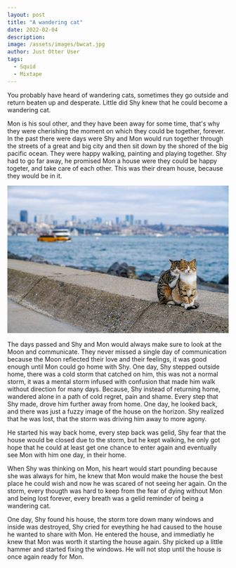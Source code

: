 ```yaml
---
layout: post
title: "A wandering cat"
date: 2022-02-04
description: 
image: /assets/images/bwcat.jpg
author: Just Otter User
tags: 
  - Squid
  - Mixtape
---
```

You probably have heard of wandering cats, sometimes they go outside and return beaten up and desperate. Little did Shy knew that he could become a wandering cat. 


Mon is his soul other, and they have been away for some time, that's why they were cherishing the moment on which they could be together, forever. In the past there were days were Shy and Mon would run together through the streets of a great and big city and then sit down by the shored of the big pacific ocean. They were happy walking, painting and playing together. Shy had to go far away, he promised Mon a house were they could be happy togeter, and take care of each other. This was their dream house, because they would be in it.

![Placeholder](/assets/images/two-cats.jpg#full)

The days passed and Shy and Mon would always make sure to look at the Moon and communicate. They never missed a single day of communication because the Moon reflected their love and their feelings, it was good enough until Mon could go home with Shy. One day, Shy stepped outside home, there was a cold storm that catched on him, this was not a normal storm, it was a mental storm infused with confusion that made him walk without direction for many days. Because, Shy instead of returning home, wandered alone in a path of cold regret, pain and shame. Every step that Shy made, drove him further away from home. One day, he looked back, and there was just a fuzzy image of the house on the horizon. Shy realized that he was lost, that the storm was driving him away to more agony. 

He started his way back home, every step back was gelid, Shy fear that the house would be closed due to the storm, but he kept walking, he only got hope that he could at least get one chance to enter again and eventually see Mon with him one day, in their home. 

When Shy was thinking on Mon, his heart would start pounding because she was always for him, he knew that Mon would make the house the best place he could wish and now he was scared of not seeing her again. On the storm, every thougth was hard to keep from the fear of dying without Mon and being lost forever, every breath was a gelid reminder of being a wandering cat.

One day, Shy found his house, the storm tore down many windows and inside was destroyed, Shy cried for eveything he had caused to the house he wanted to share with Mon. He entered the house, and immediatly he knew that Mon was worth it starting the house again. Shy picked up a little hammer and started fixing the windows. He will not stop until the house is once again ready for Mon.


